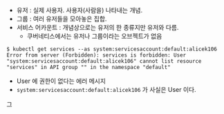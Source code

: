 - 유저 : 실제 사용자. 사용자(사람을) 나타내는 개념. 
- 그룹 : 여러 유저들을 모아놓은 집합.
- 서비스 어카운트 : 개념상으로는 유저의 한 종류지만 유저와 다름.
  - 쿠버네티스에서는 유저나 그룹이라는 오브젝트가 없음

```shell
$ kubectl get services --as system:servicesaccount:default:alicek106
Error from server (Forbidden): services is forbidden: User "system:servicesaccount:default:alicek106" cannot list resource "services" in API group "" in the namespace "default"
```

- User 에 권한이 없다는 에러 메시지
- `system:servicesaccount:default:alicek106` 가 사실은 User 이다. 

그